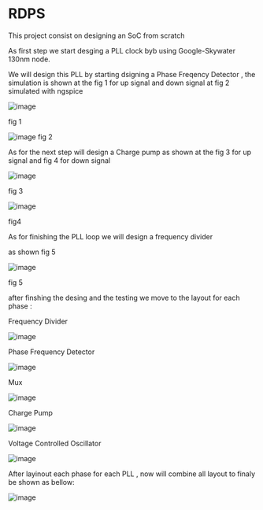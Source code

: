 # RDPS
This project consist on designing an SoC from scratch

As first step we start desging a PLL clock byb using  Google-Skywater 130nm node.

We will design this PLL by starting dsigning a Phase Freqency Detector , the simulation is shown at the fig 1 for up signal and down signal at fig 2 simulated with ngspice

![image](https://user-images.githubusercontent.com/67355283/163258394-fe32b510-f768-4d3f-bcc7-3bb8883da135.png)

 
fig 1

 ![image](https://user-images.githubusercontent.com/67355283/163258942-15a8e1be-91c3-408d-9e7c-616cfe426cc0.png)
fig 2


As for the next step will design a Charge pump as shown at the fig 3 for up signal and fig 4 for down signal

![image](https://user-images.githubusercontent.com/67355283/163259101-efecef59-f641-4cb5-9203-c54ed5c12c6b.png)

 
fig 3


![image](https://user-images.githubusercontent.com/67355283/163259224-9c886215-c274-4dae-86e2-ec99eeecc33a.png)

 
fig4

As for finishing the PLL loop we will design a frequency divider

as shown fig 5


![image](https://user-images.githubusercontent.com/67355283/163259443-48659111-87f6-4619-aea3-b2dcc02ff700.png)

 
fig 5

 after finshing the desing and the testing we move to the layout for each phase :

Frequency Divider

![image](https://user-images.githubusercontent.com/67355283/163259856-508f04c7-7645-48de-a37b-fa23d08f83f4.png)

 
Phase Frequency Detector


![image](https://user-images.githubusercontent.com/67355283/163259962-9b46a119-7ac5-40f5-a893-62b3611dc236.png)

 
Mux

![image](https://user-images.githubusercontent.com/67355283/163260069-2abc665b-c20d-41cf-86d0-6001ccacfd03.png)

 

Charge Pump


![image](https://user-images.githubusercontent.com/67355283/163260260-842e908a-6ffe-4a42-85f1-9efcb281b3cd.png)


 

Voltage Controlled Oscillator

![image](https://user-images.githubusercontent.com/67355283/163260377-1492c22d-552a-4632-93a3-c43ae525b38b.png)


 

After layinout each phase for each PLL , now will combine all layout to finaly be shown as bellow:


![image](https://user-images.githubusercontent.com/67355283/163260592-e1e805a8-e087-4718-90f1-cd78ef8f8ab0.png)

 










